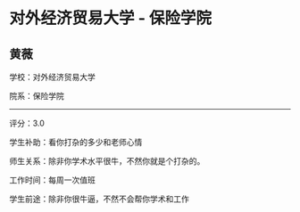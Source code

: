 # 对外经济贸易大学 - 保险学院

## 黄薇

学校：对外经济贸易大学

院系：保险学院

* * *

评分：3.0

学生补助：看你打杂的多少和老师心情

师生关系：除非你学术水平很牛，不然你就是个打杂的。

工作时间：每周一次值班

学生前途：除非你很牛逼，不然不会帮你学术和工作